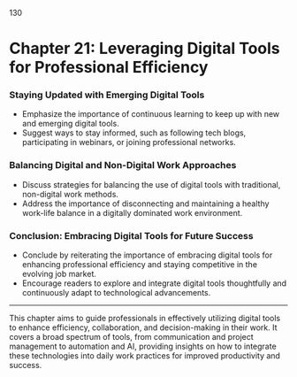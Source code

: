 130


# **Chapter 21: Leveraging Digital Tools for Professional Efficiency**



### **Staying Updated with Emerging Digital Tools**

- Emphasize the importance of continuous learning to keep up with new and emerging digital tools.
- Suggest ways to stay informed, such as following tech blogs, participating in webinars, or joining 
professional networks.

### **Balancing Digital and Non-Digital Work Approaches**

- Discuss strategies for balancing the use of digital tools with traditional, non-digital work methods.
- Address the importance of disconnecting and maintaining a healthy work-life balance in a digitally 
dominated work environment.

### **Conclusion: Embracing Digital Tools for Future Success**

- Conclude by reiterating the importance of embracing digital tools for enhancing professional efficiency 
and staying competitive in the evolving job market.
- Encourage readers to explore and integrate digital tools thoughtfully and continuously adapt to 
technological advancements.
---
This chapter aims to guide professionals in effectively utilizing digital tools to enhance efficiency, 
collaboration, and decision-making in their work. It covers a broad spectrum of tools, from 
communication and project management to automation and AI, providing insights on how to integrate 
these technologies into daily work practices for improved productivity and success.
